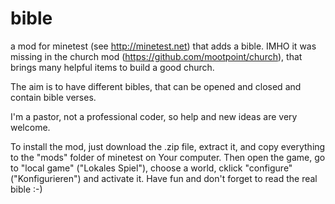 # bible
a mod for minetest (see http://minetest.net) that adds a bible.
IMHO it was missing in the church mod (https://github.com/mootpoint/church), that brings many helpful items to build a good church.

The aim is to have different bibles, that can be opened and closed and contain bible verses.

I'm a pastor, not a professional coder, so help and new ideas are very welcome.

To install the mod, just download the .zip file, extract it, and copy everything to the "mods" folder of minetest on Your computer. Then open the game, go to "local game" ("Lokales Spiel"), choose a world, cklick "configure" ("Konfigurieren") and activate it.
Have fun and don't forget to read the real bible :-) 
